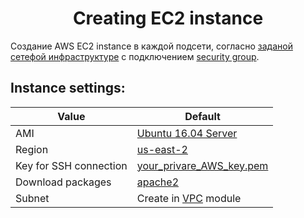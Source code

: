 # <div align="center">Creating EC2 instance</div>

Создание AWS EC2 instance в каждой подсети, согласно [заданой сетефой инфраструктуре](https://link.com "сетефой инфраструктуре") с подключением [security group](https://link.com "security group").

## Instance settings:

| Value                  | Default                                                                                                                                                                                                    |
| ---------------------- | ---------------------------------------------------------------------------------------------------------------------------------------------------------------------------------------------------------- |
| AMI                    | [Ubuntu 16.04 Server](https://github.com/OlesYudin/Terraform/blob/main/Lesson_5-Infrastructure_module/modules/ec2/data.tf "Ubuntu 16.04 Server")                                                           |
| Region                 | [us-east-2](https://github.com/OlesYudin/Terraform/blob/main/Lesson_5-Infrastructure_module/modules/ec2/variables.tf#:~:text=variable%20%22default_region%22%20%7B,%7D "us-east-2")                        |
| Key for SSH connection | [your_privare_AWS_key.pem](https://github.com/OlesYudin/Terraform/blob/main/Lesson_5-Infrastructure_module/modules/ec2/variables.tf#:~:text=variable%20%22ssh_key%22%20%7B,%7D "your_privare_AWS_key.pem") |
| Download packages      | [apache2](https://httpd.apache.org/ "apache2")                                                                                                                                                             |
| Subnet                 | Create in [VPC](https://github.com/OlesYudin/Terraform/tree/main/Lesson_5-Infrastructure_module/modules/vpc "VPC") module                                                                                  |

